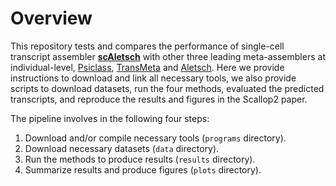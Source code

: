 # Overview

This repository tests and compares the performance of single-cell transcript assembler
[**scAletsch**](https://github.com/Shao-Group/scAletsch) with other three leading meta-assemblers at individual-level,
[Psiclass](https://github.com/splicebox/PsiCLASS),
[TransMeta](https://github.com/yutingsdu/TransMeta) and
[Aletsch](https://github.com/Shao-Group/aletsch).
Here we provide instructions to download and link all necessary tools, we also provide scripts to download datasets, run the four methods, evaluated the
predicted transcripts, and reproduce the results and figures in the Scallop2 paper.

The pipeline involves in the following four steps:
1. Download and/or compile necessary tools (`programs` directory).
2. Download necessary datasets (`data` directory).
3. Run the methods to produce results (`results` directory).
4. Summarize results and produce figures (`plots` directory).
